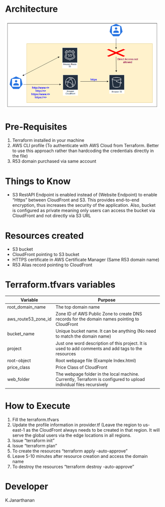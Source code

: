 # Architecture
![Example Image](architecture.png)

# Pre-Requisites

1.	Terraform installed in your machine
2.	AWS CLI profile (To authenticate with AWS Cloud from Terraform. Better to use this approach rather than hardcoding the credentials directly in the file)
3.	R53 domain purchased via same account

# Things to Know

- S3 RestAPI Endpoint is enabled instead of (Website Endpoint) to enable “Https” between CloudFront and S3. This provides end-to-end encryption, thus increases the security of the application. Also, bucket is configured as private meaning only users can access the bucket via CloudFront and not directly via S3 URL
   
# Resources created

- S3 bucket
- CloudFront pointing to S3 bucket
- HTTPS certificate in AWS Certificate Manager (Same R53 domain name)
- R53 Alias record pointing to CloudFront

# Terraform.tfvars variables

| Variable            | Purpose                                                                   |
|---------------------|---------------------------------------------------------------------------|
| root_domain_name    | The top domain name                                                       |
| aws_route53_zone_id | Zone ID of AWS Public Zone to create DNS records for the domain names pointing to CloudFront |
| bucket_name         | Unique bucket name. It can be anything (No need to match the domain name) |
| project             | Just one word description of this project. It is used to add comments and add tags to the resources |
| root-object         | Root webpage file (Example Index.html)                                   |
| price_class         | Price Class of CloudFront                                                |
| web_folder          | The webpage folder in the local machine. Currently, Terraform is configured to upload individual files recursively |


# How to Execute

1.	Fill the terraform.tfvars
2.	Update the profile information in provider.tf 
(Leave the region to us-east-1 as the CloudFront always needs to be created in that region. It will serve the global users via the edge locations in all regions.
3.	Issue “terraform init”
4.	Issue “terraform plan”
5.	To create the resources “terraform apply -auto-approve”
6.	Leave 5-10 minutes after resource creation and access the domain name
7.	To destroy the resources “terraform destroy -auto-approve”

# Developer 
K.Janarthanan
